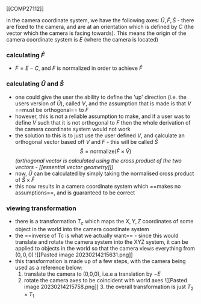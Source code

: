 [[COMP27112]]

in the camera coordinate system, we have the following axes: $\hat{U},\hat{F},\hat{S}$ - there are fixed to the camera, and are at an orientation which is defined by $C$ (the vector which the camera is facing towards). This means the origin of the camera coordinate system is $E$ (where the camera is located)

### calculating $\hat{F}$
- $F = E - C$, and $F$ is normalized in order to achieve $\hat{F}$

### calculating $\hat{U}$ and $\hat{S}$
- one could give the user the ability to define the 'up' direction (i.e. the users version of $\hat{U}$), called $V$, and the assumption that is made is that $V$ ==must be orthogonal== to $F$
- however, this is not a reliable assumption to make, and if a user was to define $V$ such that it is not orthogonal to $F$ then the whole derivation of the camera coordinate system would not work
- the solution to this is to just use the user defined $V$, and calculate an orthogonal vector based off $V$ and $F$ - this will be called $\hat{S}$
$$\hat{S} = \textrm{normalize} (\hat{F} \times \hat{V})$$
*(orthogonal vector is calculated using the cross product of the two vectors - [[essential vector geometry]])*
- now, $\hat{U}$ can be calculated by simply taking the normalised cross product of $\hat{S} \times \hat{F}$
- this now results in a camera coordinate system which ==makes no assumptions==, and is guaranteed to be correct

### viewing transformation
- there is a transformation $T_c$ which maps the $X, Y, Z$ coordinates of some object in the world into the camera coordinate system
- the ==inverse of Tc is what we actually want== - since this would translate and rotate the camera system into the XYZ system, it can be applied to objects in the world so that the camera views everything from $(0,0,0)$
![[Pasted image 20230214215631.png]]
- this transformation is made up of a few steps, with the camera being used as a reference below:
	1. translate the camera to (0,0,0), i.e.e a translation by $-E$
	2. rotate the camera axes to be coincident with world axes
	   ![[Pasted image 20230214215758.png]]
	   3. the overall transformation is just $T_2 \times T_1$